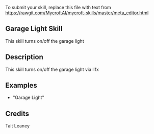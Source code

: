 To submit your skill, replace this file with text from 
https://rawgit.com/MycroftAI/mycroft-skills/master/meta_editor.html


## Garage Light Skill
This skill turns on/off the garage light

## Description 
This skill turns on/off the garage light via lifx

## Examples 
* "Garage Light"

## Credits 
Tait Leaney